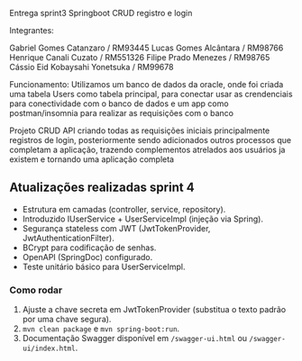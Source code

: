 Entrega sprint3 Springboot CRUD registro e login

Integrantes:

Gabriel Gomes Catanzaro / RM93445
Lucas Gomes Alcântara / RM98766
Henrique Canali Cuzato / RM551326
Filipe Prado Menezes / RM98765
Cássio Eid Kobaysahi Yonetsuka / RM99678


Funcionamento: Utilizamos um banco de dados da oracle, onde foi criada uma tabela Users como tabela principal, para conectar usar as crendenciais para conectividade com o banco de dados e um app como postman/insomnia para realizar as requisições com o banco


Projeto CRUD API criando todas as requisições iniciais principalmente registros de login, posteriormente sendo adicionados outros processos que completam a aplicação, trazendo complementos atrelados aos usuários ja existem e tornando uma aplicação completa


## Atualizações realizadas sprint 4

- Estrutura em camadas (controller, service, repository).
- Introduzido IUserService + UserServiceImpl (injeção via Spring).
- Segurança stateless com JWT (JwtTokenProvider, JwtAuthenticationFilter).
- BCrypt para codificação de senhas.
- OpenAPI (SpringDoc) configurado.
- Teste unitário básico para UserServiceImpl.

### Como rodar

1. Ajuste a chave secreta em JwtTokenProvider (substitua o texto padrão por uma chave segura).
2. `mvn clean package` e `mvn spring-boot:run`.
3. Documentação Swagger disponível em `/swagger-ui.html` ou `/swagger-ui/index.html`.
